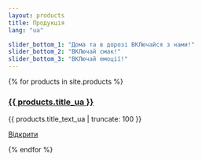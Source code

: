 ```yaml
---
layout: products
title: Продукція
lang: "ua"

slider_bottom_1: "Дома та в дорозі ВКЛючайся з нами!"
slider_bottom_2: "ВКЛючай смак!"
slider_bottom_3: "ВКЛючай емоції!"
---
```


{% for products in site.products %}
<div class="col-md-4 text-center">
    <div class="menu-wrap">
      <a href="{{ products.url }}" class="menu-img
       img mb-4" style="background-image: url(assets/images/products/{{ products.categorie }}/sm_{{ products.title }}.jpg);"></a>
      <div class="text">
        <h3><a href="{{ products.url }}">{{ products.title_ua }}</a></h3>
        <p>{{ products.title_text_ua | truncate: 100 }}</p>
        <p><a href="{{ products.url }}" class="btn btn-white btn-outline-white">Відкрити</a></p>
      </div>
    </div>
  </div>
{% endfor %}